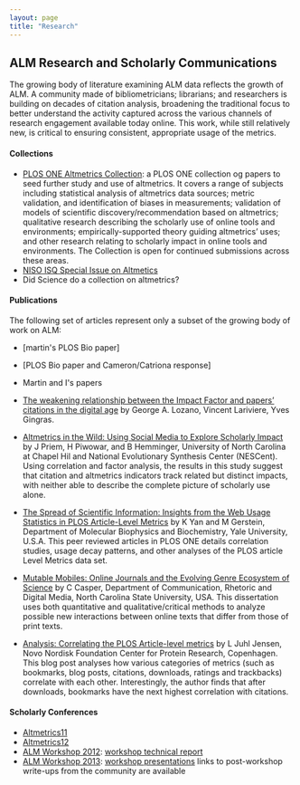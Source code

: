 ```yaml
---
layout: page
title: "Research"
---
```


<!--Body-->
## ALM Research and Scholarly Communications

The growing body of literature examining ALM data reflects the growth of ALM. A community made of bibliometricians; librarians; and researchers is building on decades of citation analysis, broadening the traditional focus to better understand the activity captured across the various channels of research engagement available today online. This work, while still relatively new, is critical to ensuring consistent, appropriate usage of the metrics.

#### Collections
<a id="ONEcollection" name="ONECollection"></a>
* [PLOS ONE Altmetrics Collection](http://www.ploscollections.org/article/browseIssue.action?issue=info:doi/10.1371/issue.pcol.v02.i19): a PLOS ONE collection og papers to seed further study and use of altmetrics. It covers a range of subjects including statistical analysis of altmetrics data sources; metric validation, and identification of biases in measurements; validation of models of scientific discovery/recommendation based on altmetrics; qualitative research describing the scholarly use of online tools and environments; empirically-supported theory guiding altmetrics’ uses; and other research relating to scholarly impact in online tools and environments. The Collection is open for continued submissions across these areas.
* [NISO ISQ Special Issue on Altmetics](http://wwww.xxxxxxxxx)
* Did Science do a collection on altmetrics?

#### Publications
<a id="bibliography" name="bibliography"></a>
The following set of articles represent only a subset of the growing body of work on ALM:
* [martin's PLOS Bio paper]
* [PLOS Bio paper and Cameron/Catriona response]
* Martin and I's papers

* [The weakening relationship between the Impact Factor and papers’ citations in the digital age](http://arxiv.org/abs/1205.4328) by George A. Lozano, Vincent Lariviere, Yves Gingras.
* [Altmetrics in the Wild: Using Social Media to Explore Scholarly Impact](http://arxiv.org/html/1203.4745v1) by J Priem, H Piwowar, and B Hemminger, University of North Carolina at Chapel Hil and National Evolutionary Synthesis Center (NESCent). Using correlation and factor analysis, the results in this study suggest that citation and altmetrics indicators track related but distinct impacts, with neither able to describe the complete picture of scholarly use alone.
* [The Spread of Scientific Information: Insights from the Web Usage Statistics in PLOS Article-Level Metrics](http://www.plosone.org/article/info:doi/10.1371/journal.pone.0019917) by K Yan and M Gerstein, Department of Molecular Biophysics and Biochemistry, Yale University, U.S.A. This peer reviewed articles in PLOS ONE details correlation studies, usage decay patterns, and other analyses of the PLOS article Level Metrics data set.
* [Mutable Mobiles: Online Journals and the Evolving Genre Ecosystem of Science](http://repository.lib.ncsu.edu/ir/handle/1840.16/3905) by C Casper, Department of Communication, Rhetoric and Digital Media, North Carolina State University, USA. This dissertation uses both quantitative and qualitative/critical methods to analyze possible new interactions between online texts that differ from those of print texts.
* [Analysis: Correlating the PLOS Article-level metrics](http://larsjuhljensen.wordpress.com/2010/01/15/analysis-correlating-the-plos-article-level-metrics/) by L Juhl Jensen, Novo Nordisk Foundation Center for Protein Research, Copenhagen. This blog post analyses how various categories of metrics (such as bookmarks, blog posts, citations, downloads, ratings and trackbacks) correlate with each other. Interestingly, the author finds that after downloads, bookmarks have the next highest correlation with citations.

<!--http://www.mendeley.com/groups/586171/altmetrics/
-->

#### Scholarly Conferences
* [Altmetrics11](http://altmetrics.org/workshop2011/)
* [Altmetrics12](http://altmetrics.org/altmetrics12/)
* [ALM Workshop 2012](http://article-level-metrics.plos.org/alm-workshop-2012/): [workshop technical report](http://figshare.com/articles/ALM_Workshop_2012_Report.pdf/98828)
* [ALM Workshop 2013](http://article-level-metrics.plos.org/alm-workshop-2013/): [workshop presentations](http://lanyrd.com/2013/alm13/) links to post-workshop write-ups from the community are available
